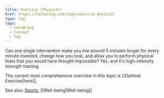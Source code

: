 ```yaml
---
title: Exercise (Physical)
href: https://lesswrong.com/tags/exercise-physical
type: tag
tags:
  - LessWrong
  - Concept
  - Tag
---
```


Can one single intervention make you live around 5 minutes longer for every minute invested, change how you look, and allow you to perform physical feats that you would have thought impossible? Yes, and it's high-intensity strength training.

The current most comprehensive overview in this topic is [[Optimal Exercise|here]].

See also: [Sports](http://lesswrong.com/tag/sports), [[Well-being|Well-being]]